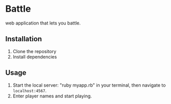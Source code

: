 # Battle

 web application that lets you battle.

## Installation

1. Clone the repository
2. Install dependencies

## Usage

1. Start the local server: "ruby myapp.rb" in your terminal, then navigate to `localhost:4567`.
2. Enter player names and start playing.
